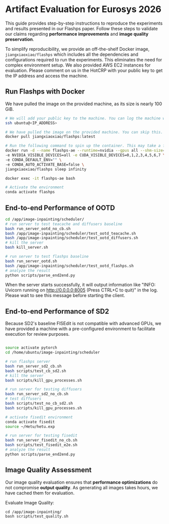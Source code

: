 # Artifact Evaluation for Eurosys 2026
This guide provides step-by-step instructions to reproduce the experiments and results presented in our Flashps paper. Follow these steps to validate our claims regarding **performance improvements** and **image quality preservation**.

To simplify reproducibility, we provide an off-the-shelf Docker image, `jiangxiaoxiao/flashps` which includes all the dependencies and configurations required to run the experiments. This eliminates the need for complex environment setup. We also provided AWS EC2 instances for evaluation. Please comment on us in the HotCRP with your public key to get the IP address and access the machine.

## Run Flashps with Docker
We have pulled the image on the provided machine, as its size is nearly 100 GiB.
```bash
# We will add your public key to the machine. You can log the machine with your private key by replacing the <IP_ADDRESS> with the actual IP.
ssh ubuntu@<IP_ADDRESS>

# We have pulled the image on the provided machine. You can skip this. On your machine, you can pull the prebuilt Docker image with the following command.
docker pull jiangxiaoxiao/flashps:latest

# Run the following command to spin up the container. This may take a few minutes.
docker run -d --name flashps-ae --runtime=nvidia --gpus all --shm-size=16g \
-e NVIDIA_VISIBLE_DEVICES=all -e CUDA_VISIBLE_DEVICES=0,1,2,3,4,5,6,7 \
-e CONDA_DEFAULT_ENV="" \
-e CONDA_AUTO_ACTIVATE_BASE=false \
jiangxiaoxiao/flashps sleep infinity

docker exec -it flashps-ae bash

# Activate the environment
conda activate flashps

```

## End-to-end Performance of OOTD
```bash
cd /app/image-inpainting/scheduler/
# run server to test teacache and diffusers baseline
bash run_server_ootd_no_cb.sh 
bash /app/image-inpainting/scheduler/test_ootd_teacache.sh
bash /app/image-inpainting/scheduler/test_ootd_diffusers.sh
# kill the server
bash kill_server.sh

# run server to test flashps baseline
bash run_server_ootd.sh
bash /app/image-inpainting/scheduler/test_ootd_flashps.sh
# analyze the result 
python scripts/parse_end2end.py 
```
When the server starts successfully, it will output information like "INFO: Uvicorn running on http://0.0.0.0:8005 (Press CTRL+C to quit)" in the log. Please wait to see this message before starting the client.
## End-to-end Performance of SD2
Because SD2's baseline FISEdit is not compatible with advanced GPUs, we have provided a machine with a pre-configured environment to facilitate execution for review purposes.
```bash

source activate pytorch
cd /home/ubuntu/image-inpainting/scheduler

# run flashps server
bash run_server_sd2_cb.sh
bash scripts/test_cb_sd2.sh
# kill the server
bash scripts/kill_gpu_processes.sh

# run server for testing diffusers
bash run_server_sd2_no_cb.sh
# test diffusers
bash scripts/test_no_cb_sd2.sh
bash scripts/kill_gpu_processes.sh

# activate fisedit environment
conda activate fisedit
source ~/Hetu/hetu.exp

# run server for testing fisedit
bash run_server_fisedit_no_cb.sh
bash scripts/test_fisedit_e2e.sh
# analyze the result
python scripts/parse_end2end.py 

```
## Image Quality Assessment
Our image quality evaluation ensures that **performance optimizations** do not compromise **output quality**. 
As generating all images takes hours, we have cached them for evaluation.

Evaluate Image Quality:
```
cd /app/image-inpainting/
bash scripts/test_quality.sh 
```
